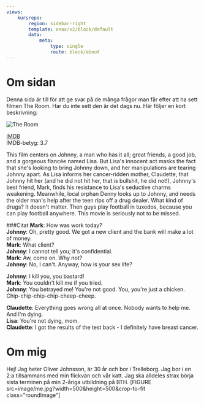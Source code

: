 ```yaml
---
views:
    kursrepo:
        region: sidebar-right
        template: anax/v2/block/default
        data:
            meta:
                type: single
                route: block/about
---
```

Om sidan
=========================

Denna sida är till för att ge svar på de många frågor man får efter att ha sett filmen The Room. Har du inte sett den är det dags nu. Här följer en kort beskrivning:

![The Room](https://m.media-amazon.com/images/M/MV5BYjEzN2FlYmYtNDkwMC00NGFkLWE5ODctYmE5NmYxNzE2MmRiXkEyXkFqcGdeQXVyMjMwODc5Mw@@._V1_.jpg)

[IMDB](https://www.imdb.com/title/tt0368226/?ref_=fn_al_tt_1)  
IMDB-betyg: 3.7

This film centers on Johnny, a man who has it all; great friends, a good job, and a gorgeous fiancée named Lisa. But Lisa's innocent act masks the fact that she's looking to bring Johnny down, and her manipulations are tearing Johnny apart. As Lisa informs her cancer-ridden mother, Claudette, that Johnny hit her (and he did not hit her, that is bullshit, he did not!), Johnny's best friend, Mark, finds his resistance to Lisa's seductive charms weakening. Meanwhile, local orphan Denny looks up to Johnny, and needs the older man's help after the teen rips off a drug dealer. What kind of drugs? It doesn't matter. Then guys play football in tuxedos, because you can play football anywhere. This movie is seriously not to be missed.

###Citat
**Mark**: How was work today?  
**Johnny**: Oh, pretty good. We got a new client and the bank will make a lot of money.  
**Mark**: What client?  
**Johnny**: I cannot tell you; it's confidential.  
**Mark**: Aw, come on. Why not?  
**Johnny**: No, I can't. Anyway, how is your sex life?  


**Johnny**: I kill you, you bastard!  
**Mark**: You couldn't kill me if you tried.  
**Johnny**: You betrayed me! You're not good. You, you're just a chicken. Chip-chip-chip-chip-cheep-cheep.  

**Claudette**: Everything goes wrong all at once. Nobody wants to help me. And I'm dying.  
**Lisa**: You're not dying, mom.  
**Claudette**: I got the results of the test back - I definitely have breast cancer.  


Om mig
=========================

Hej! Jag heter Oliver Johnsson, är 30 år och bor i Trelleborg. Jag bor i en 2:a tillsammans med min flickvän och vår katt. Jag ska alldeles strax börja sista terminen på min 2-åriga utbildning på BTH.
[FIGURE src=image/me.jpg?width=500&height=500&crop-to-fit class="roundImage"]
